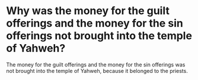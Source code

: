 # Why was the money for the guilt offerings and the money for the sin offerings not brought into the temple of Yahweh?

The money for the guilt offerings and the money for the sin offerings was not brought into the temple of Yahweh, because it belonged to the priests.
